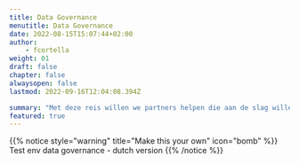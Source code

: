 ```yaml
---
title: Data Governance
menutitle: Data Governance
date: 2022-08-15T15:07:44+02:00
author:
    - fcortella
weight: 01
draft: false
chapter: false
alwaysopen: false
lastmod: 2022-09-16T12:04:08.394Z

summary: "Met deze reis willen we partners helpen die aan de slag willen in het kader van Azure Data & AI"
featured: true
---
```


{{% notice style="warning" title="Make this your own" icon="bomb" %}}
Test env data governance - dutch version
{{% /notice %}}